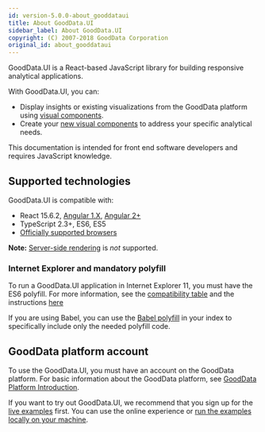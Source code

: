 ```yaml
---
id: version-5.0.0-about_gooddataui
title: About GoodData.UI
sidebar_label: About GoodData.UI
copyright: (C) 2007-2018 GoodData Corporation
original_id: about_gooddataui
---
```


GoodData.UI is a React-based JavaScript library for building responsive analytical applications.

With GoodData.UI, you can:
* Display insights or existing visualizations from the GoodData platform using [visual components](10_vis__start_with_visual_components.md).
* Create your [new visual components](50_custom__create_new_visualization.md) to address your specific analytical needs.

This documentation is intended for front end software developers and requires JavaScript knowledge.

## Supported technologies
GoodData.UI is compatible with:
* React 15.6.2, [Angular 1.X](30_tips__use_angular_1.x.md), [Angular 2+](30_tips__use_angular_2.x.md)
* TypeScript 2.3+, ES6, ES5
* [Officially supported browsers](https://help.gooddata.com/display/doc/System+Requirements+and+Supported+Browsers)

**Note:** [Server-side rendering](https://github.com/reactjs/redux/blob/master/docs/recipes/ServerRendering.md) is *not* supported.

### Internet Explorer and mandatory polyfill
To run a GoodData.UI application in Internet Explorer 11, you must have the ES6 polyfill. For more information, see the [compatibility table](http://kangax.github.io/compat-table/es6/) and the instructions [here](https://github.com/zloirock/core-js)

If you are using Babel, you can use the [Babel polyfill](https://babeljs.io/docs/usage/polyfill/) in your index to specifically include only the needed polyfill code.

## GoodData platform account
To use the GoodData.UI, you must have an account on the GoodData platform. For basic information about the GoodData platform, see [GoodData Platform Introduction](01_intro__platform_intro.md).

If you want to try out GoodData.UI, we recommend that you sign up for the [live examples](https://gooddata-examples.herokuapp.com) first. You can use the online experience or [run the examples locally on your machine](https://github.com/gooddata/gooddata-react-components/#run-live-examples-locally).
